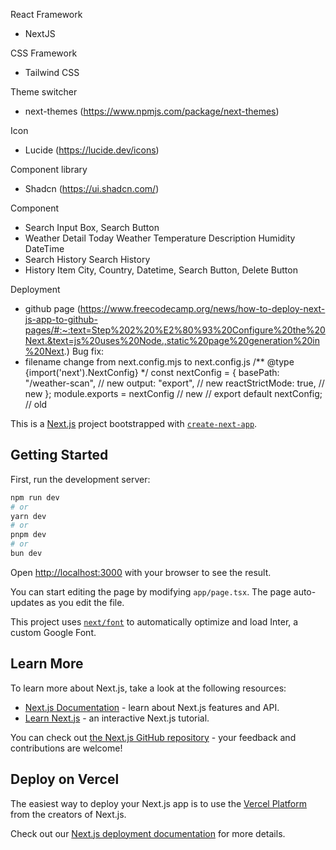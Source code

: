 React Framework 
- NextJS

CSS Framework
- Tailwind CSS

Theme switcher
- next-themes (https://www.npmjs.com/package/next-themes)

Icon
- Lucide (https://lucide.dev/icons)

Component library
- Shadcn (https://ui.shadcn.com/)

Component
- Search
    Input Box, Search Button
- Weather Detail
    Today Weather
    Temperature
    Description
    Humidity
    DateTime
- Search History
    Search History
- History Item
    City, Country, Datetime, Search Button, Delete Button

Deployment
- github page (https://www.freecodecamp.org/news/how-to-deploy-next-js-app-to-github-pages/#:~:text=Step%202%20%E2%80%93%20Configure%20the%20Next.&text=js%20uses%20Node.,static%20page%20generation%20in%20Next.)
Bug fix: 
- filename change from next.config.mjs to next.config.js
/** @type {import('next').NextConfig} */
const nextConfig = {
    basePath: "/weather-scan", // new
    output: "export",          // new
    reactStrictMode: true,     // new
  };
module.exports = nextConfig    // new
// export default nextConfig;  // old
  



This is a [Next.js](https://nextjs.org/) project bootstrapped with [`create-next-app`](https://github.com/vercel/next.js/tree/canary/packages/create-next-app).

## Getting Started

First, run the development server:

```bash
npm run dev
# or
yarn dev
# or
pnpm dev
# or
bun dev
```

Open [http://localhost:3000](http://localhost:3000) with your browser to see the result.

You can start editing the page by modifying `app/page.tsx`. The page auto-updates as you edit the file.

This project uses [`next/font`](https://nextjs.org/docs/basic-features/font-optimization) to automatically optimize and load Inter, a custom Google Font.

## Learn More

To learn more about Next.js, take a look at the following resources:

- [Next.js Documentation](https://nextjs.org/docs) - learn about Next.js features and API.
- [Learn Next.js](https://nextjs.org/learn) - an interactive Next.js tutorial.

You can check out [the Next.js GitHub repository](https://github.com/vercel/next.js/) - your feedback and contributions are welcome!

## Deploy on Vercel

The easiest way to deploy your Next.js app is to use the [Vercel Platform](https://vercel.com/new?utm_medium=default-template&filter=next.js&utm_source=create-next-app&utm_campaign=create-next-app-readme) from the creators of Next.js.

Check out our [Next.js deployment documentation](https://nextjs.org/docs/deployment) for more details.
